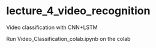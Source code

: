 # lecture_4_video_recognition
Video classification with CNN+LSTM

Run Video_Classification_colab.ipynb on the colab
